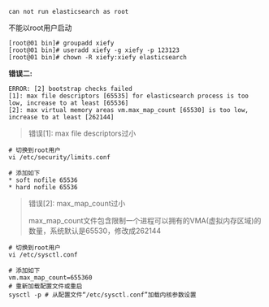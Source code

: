 



```
can not run elasticsearch as root  
```

不能以root用户启动

```
[root@01 bin]# groupadd xiefy
[root@01 bin]# useradd xiefy -g xiefy -p 123123
[root@01 bin]# chown -R xiefy:xiefy elasticsearch
```



**错误二:**

```
ERROR: [2] bootstrap checks failed
[1]: max file descriptors [65535] for elasticsearch process is too low, increase to at least [65536]
[2]: max virtual memory areas vm.max_map_count [65530] is too low, increase to at least [262144]
```

> 错误[1]: max file descriptors过小

```
# 切换到root用户
vi /etc/security/limits.conf

# 添加如下
* soft nofile 65536
* hard nofile 65536
```

> 错误[2]: max_map_count过小
>
> max_map_count文件包含限制一个进程可以拥有的VMA(虚拟内存区域)的数量，系统默认是65530，修改成262144

```
# 切换到root用户
vi /etc/sysctl.conf

# 添加如下
vm.max_map_count=655360
# 重新加载配置文件或重启
sysctl -p # 从配置文件“/etc/sysctl.conf”加载内核参数设置
```

